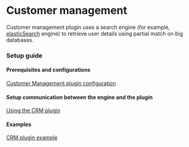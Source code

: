 # Customer management

Customer management plugin uses a search engine (for example, [elasticSearch](https://www.elastic.co/) engine) to retrieve user details using partial match on big databases.

### Setup guide

#### Prerequisites and configurations

[Customer Management plugin configuration](../../plugins-setup-guide/customer-management-plugin-configuration.md)

#### Setup communication between the engine and the plugin

[Using the CRM plugin](../../custom-plugins/customer-management/using-the-crm-plugin.md)

#### Examples

[CRM plugin example](../../custom-plugins/customer-management/crm-plugin-example.md)
